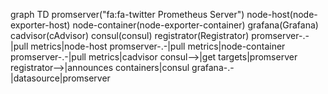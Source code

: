 graph TD
 promserver("fa:fa-twitter Prometheus Server")
 node-host(node-exporter-host)
 node-container(node-exporter-container)
 grafana(Grafana)
 cadvisor(cAdvisor)
 consul(consul)
 registrator(Registrator)
 promserver-.-|pull metrics|node-host
 promserver-.-|pull metrics|node-container
 promserver-.-|pull metrics|cadvisor
 consul-->|get targets|promserver
 registrator-->|announces containers|consul
 grafana-.-|datasource|promserver
